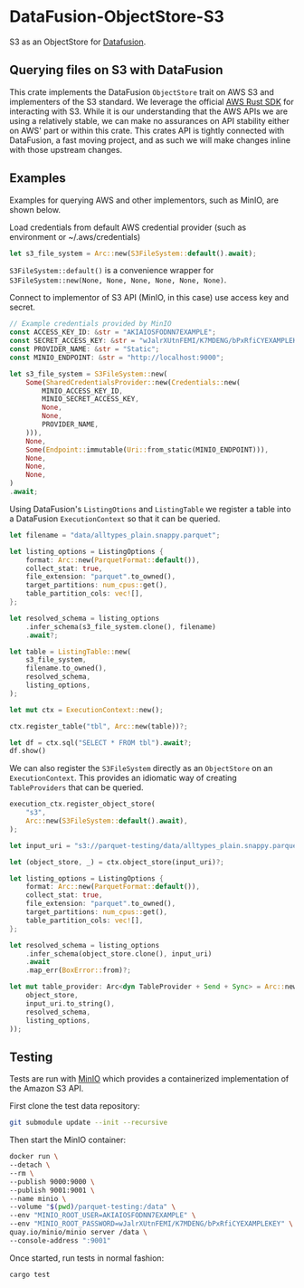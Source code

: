 # DataFusion-ObjectStore-S3

S3 as an ObjectStore for [Datafusion](https://github.com/apache/arrow-datafusion).

## Querying files on S3 with DataFusion

This crate implements the DataFusion `ObjectStore` trait on AWS S3 and implementers of the S3 standard. We leverage the official [AWS Rust SDK](https://github.com/awslabs/aws-sdk-rust) for interacting with S3. While it is our understanding that the AWS APIs we are using a relatively stable, we can make no assurances on API stability either on AWS' part or within this crate. This crates API is tightly connected with DataFusion, a fast moving project, and as such we will make changes inline with those upstream changes.

## Examples

Examples for querying AWS and other implementors, such as MinIO, are shown below.

Load credentials from default AWS credential provider (such as environment or ~/.aws/credentials)

```rust
let s3_file_system = Arc::new(S3FileSystem::default().await);
```

`S3FileSystem::default()` is a convenience wrapper for `S3FileSystem::new(None, None, None, None, None, None)`.

Connect to implementor of S3 API (MinIO, in this case) use access key and secret.

```rust
// Example credentials provided by MinIO
const ACCESS_KEY_ID: &str = "AKIAIOSFODNN7EXAMPLE";
const SECRET_ACCESS_KEY: &str = "wJalrXUtnFEMI/K7MDENG/bPxRfiCYEXAMPLEKEY";
const PROVIDER_NAME: &str = "Static";
const MINIO_ENDPOINT: &str = "http://localhost:9000";

let s3_file_system = S3FileSystem::new(
    Some(SharedCredentialsProvider::new(Credentials::new(
        MINIO_ACCESS_KEY_ID,
        MINIO_SECRET_ACCESS_KEY,
        None,
        None,
        PROVIDER_NAME,
    ))),
    None,
    Some(Endpoint::immutable(Uri::from_static(MINIO_ENDPOINT))),
    None,
    None,
    None,
)
.await;
```

Using DataFusion's `ListingOtions` and `ListingTable` we register a table into a DataFusion `ExecutionContext` so that it can be queried.

```rust
let filename = "data/alltypes_plain.snappy.parquet";

let listing_options = ListingOptions {
    format: Arc::new(ParquetFormat::default()),
    collect_stat: true,
    file_extension: "parquet".to_owned(),
    target_partitions: num_cpus::get(),
    table_partition_cols: vec![],
};

let resolved_schema = listing_options
    .infer_schema(s3_file_system.clone(), filename)
    .await?;

let table = ListingTable::new(
    s3_file_system,
    filename.to_owned(),
    resolved_schema,
    listing_options,
);

let mut ctx = ExecutionContext::new();

ctx.register_table("tbl", Arc::new(table))?;

let df = ctx.sql("SELECT * FROM tbl").await?;
df.show()
```

We can also register the `S3FileSystem` directly as an `ObjectStore` on an `ExecutionContext`. This provides an idiomatic way of creating `TableProviders` that can be queried.

```rust
execution_ctx.register_object_store(
    "s3",
    Arc::new(S3FileSystem::default().await),
);

let input_uri = "s3://parquet-testing/data/alltypes_plain.snappy.parquet";

let (object_store, _) = ctx.object_store(input_uri)?;

let listing_options = ListingOptions {
    format: Arc::new(ParquetFormat::default()),
    collect_stat: true,
    file_extension: "parquet".to_owned(),
    target_partitions: num_cpus::get(),
    table_partition_cols: vec![],
};

let resolved_schema = listing_options
    .infer_schema(object_store.clone(), input_uri)
    .await
    .map_err(BoxError::from)?;

let mut table_provider: Arc<dyn TableProvider + Send + Sync> = Arc::new(ListingTable::new(
    object_store,
    input_uri.to_string(),
    resolved_schema,
    listing_options,
));
```

## Testing

Tests are run with [MinIO](https://min.io/) which provides a containerized implementation of the Amazon S3 API.

First clone the test data repository:

```bash
git submodule update --init --recursive
```

Then start the MinIO container:

```bash
docker run \
--detach \
--rm \
--publish 9000:9000 \
--publish 9001:9001 \
--name minio \
--volume "$(pwd)/parquet-testing:/data" \
--env "MINIO_ROOT_USER=AKIAIOSFODNN7EXAMPLE" \
--env "MINIO_ROOT_PASSWORD=wJalrXUtnFEMI/K7MDENG/bPxRfiCYEXAMPLEKEY" \
quay.io/minio/minio server /data \
--console-address ":9001"
```

Once started, run tests in normal fashion:

```bash
cargo test
```
